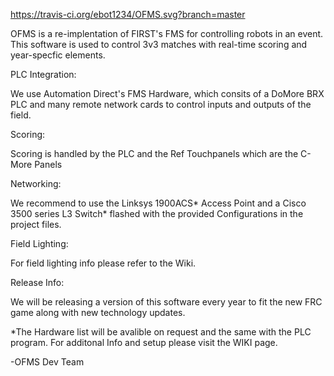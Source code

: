 https://travis-ci.org/ebot1234/OFMS.svg?branch=master

OFMS is a re-implentation of FIRST's FMS for controlling robots in an event. This software is used to control 3v3 matches with real-time scoring and year-specfic elements. 



PLC Integration:

We use Automation Direct's FMS Hardware, which consits of a DoMore BRX PLC and many remote network cards to control inputs and outputs of the field.



Scoring: 

Scoring is handled by the PLC and the Ref Touchpanels which are the C-More Panels



Networking:

We recommend to use the Linksys 1900ACS* Access Point and a Cisco 3500 series L3 Switch*  flashed with the provided Configurations in the project files.



Field Lighting:

For field lighting info please refer to the Wiki.



Release Info:

We will be releasing a version of this software every year to fit the new FRC game along with new technology updates. 



*The Hardware list will be avalible on request and the same with the PLC program. 
For additonal Info and setup please visit the WIKI page.

-OFMS Dev Team

